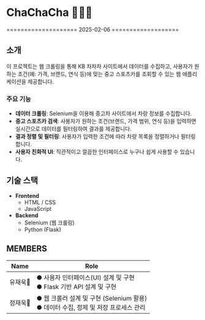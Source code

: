 # ChaChaCha 🚗🚕🚙
====================  2025-02-06   ===================
## 소개
이 프로젝트는 웹 크롤링을 통해 KB 차차차 사이트에서 데이터를 수집하고, 사용자가 원하는 조건(예: 가격, 브랜드, 연식 등)에 맞는 중고 스포츠카를 조회할 수 있는 웹 애플리케이션을 제공합니다.

### 주요 기능
- **데이터 크롤링**: Selenium을 이용해 중고차 사이트에서 차량 정보를 수집합니다.
- **중고 스포츠카 검색**: 사용자가 원하는 조건(브랜드, 가격 범위, 연식 등)을 입력하면 실시간으로 데이터를 필터링하여 결과를 제공합니다.
- **결과 정렬 및 필터링**: 사용자가 입력한 조건에 따라 차량 목록을 정렬하거나 필터링합니다.
- **사용자 친화적 UI**: 직관적이고 깔끔한 인터페이스로 누구나 쉽게 사용할 수 있습니다.

## 기술 스택
+ **Frontend**
  + HTML / CSS
  + JavaScript
+ **Backend**
  + Selenium (웹 크롤링)
  + Python (Flask)

## MEMBERS
| Name           | Role |
|-------------------------------|---------------------------|
| 유재욱🐼 | ● 사용자 인터페이스(UI) 설계 및 구현  <br> ● Flask 기반 API 설계 및 구현 |
| 정재욱🐧 | ● 웹 크롤러 설계 및 구현 (Selenium 활용) <br> ● 데이터 수집, 정제 및 저장 프로세스 관리 |
